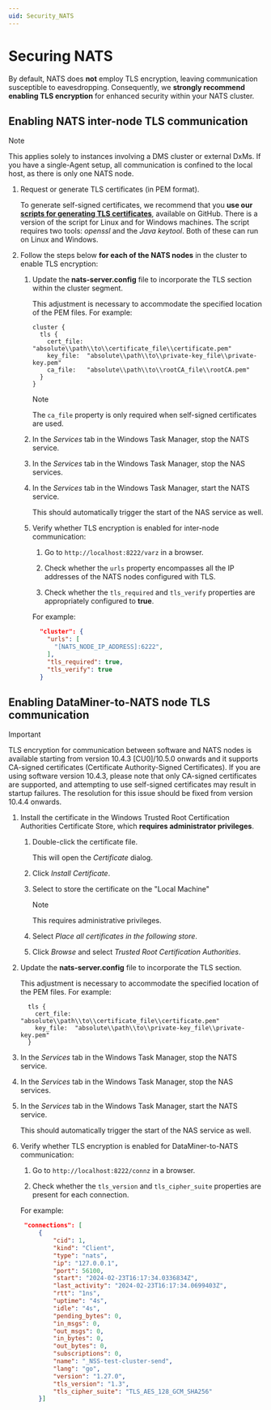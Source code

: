 ```yaml
---
uid: Security_NATS
---
```


# Securing NATS

By default, NATS does **not** employ TLS encryption, leaving communication susceptible to eavesdropping. Consequently, we **strongly recommend enabling TLS encryption** for enhanced security within your NATS cluster.

## Enabling NATS inter-node TLS communication

> [!NOTE]
> This applies solely to instances involving a DMS cluster or external DxMs. If you have a single-Agent setup, all communication is confined to the local host, as there is only one NATS node.

1. Request or generate TLS certificates (in PEM format).

   To generate self-signed certificates, we recommend that you **use our [scripts for generating TLS certificates](https://github.com/SkylineCommunications/generate-tls-certificates)**, available on GitHub. There is a version of the script for Linux and for Windows machines. The script requires two tools: *openssl* and the *Java keytool*. Both of these can run on Linux and Windows.

1. Follow the steps below **for each of the NATS nodes** in the cluster to enable TLS encryption:

   1. Update the **nats-server.config** file to incorporate the TLS section within the cluster segment.

      This adjustment is necessary to accommodate the specified location of the PEM files. For example:

      ```
      cluster {
        tls {
          cert_file: "absolute\\path\\to\\certificate_file\\certificate.pem"
          key_file:  "absolute\\path\\to\\private-key_file\\private-key.pem"
          ca_file:   "absolute\\path\\to\\rootCA_file\\rootCA.pem"
        }
      }
      ```

      > [!NOTE]
      > The `ca_file` property is only required when self-signed certificates are used.

   1. In the *Services* tab in the Windows Task Manager, stop the NATS service.

   1. In the *Services* tab in the Windows Task Manager, stop the NAS services.

   1. In the *Services* tab in the Windows Task Manager, start the NATS service.

      This should automatically trigger the start of the NAS service as well.

   1. Verify whether TLS encryption is enabled for inter-node communication:

      1. Go to `http://localhost:8222/varz` in a browser.

      1. Check whether the `urls` property encompasses all the IP addresses of the NATS nodes configured with TLS.

      1. Check whether the `tls_required` and `tls_verify` properties are appropriately configured to **true**.

      For example:

      ```json
        "cluster": {
          "urls": [
            "[NATS_NODE_IP_ADDRESS]:6222",
          ],
          "tls_required": true,
          "tls_verify": true
        }
      ```

## Enabling DataMiner-to-NATS node TLS communication

> [!IMPORTANT]
> TLS encryption for communication between software and NATS nodes is available starting from version 10.4.3 [CU0]/10.5.0 onwards<!-- RN 38302 --> and it supports CA-signed certificates (Certificate Authority-Signed Certificates). If you are using software version 10.4.3, please note that only CA-signed certificates are supported, and attempting to use self-signed certificates may result in startup failures. The resolution for this issue should be fixed from version 10.4.4 onwards.

1. Install the certificate in the Windows Trusted Root Certification Authorities Certificate Store, which **requires administrator privileges**.

   1. Double-click the certificate file.

      This will open the *Certificate* dialog.

   1. Click *Install Certificate*.

   1. Select to store the certificate on the "Local Machine"

      > [!NOTE]
      > This requires administrative privileges.

   1. Select *Place all certificates in the following store*.

   1. Click *Browse* and select *Trusted Root Certification Authorities*.

1. Update the **nats-server.config** file to incorporate the TLS section.

   This adjustment is necessary to accommodate the specified location of the PEM files. For example:

   ```
     tls {
       cert_file: "absolute\\path\\to\\certificate_file\\certificate.pem"
       key_file:  "absolute\\path\\to\\private-key_file\\private-key.pem"
     }
   ```

1. In the *Services* tab in the Windows Task Manager, stop the NATS service.

1. In the *Services* tab in the Windows Task Manager, stop the NAS services.

1. In the *Services* tab in the Windows Task Manager, start the NATS service.

   This should automatically trigger the start of the NAS service as well.

1. Verify whether TLS encryption is enabled for DataMiner-to-NATS communication:

   1. Go to `http://localhost:8222/connz` in a browser.

   1. Check whether the `tls_version` and `tls_cipher_suite` properties are present for each connection.

   For example:

   ```json
    "connections": [
        {
            "cid": 1,
            "kind": "Client",
            "type": "nats",
            "ip": "127.0.0.1",
            "port": 56100,
            "start": "2024-02-23T16:17:34.0336834Z",
            "last_activity": "2024-02-23T16:17:34.0699403Z",
            "rtt": "1ns",
            "uptime": "4s",
            "idle": "4s",
            "pending_bytes": 0,
            "in_msgs": 0,
            "out_msgs": 0,
            "in_bytes": 0,
            "out_bytes": 0,
            "subscriptions": 0,
            "name": "_NSS-test-cluster-send",
            "lang": "go",
            "version": "1.27.0",
            "tls_version": "1.3",
            "tls_cipher_suite": "TLS_AES_128_GCM_SHA256"
        }]
   ```
